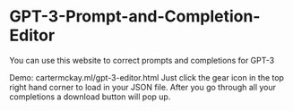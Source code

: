 # GPT-3-Prompt-and-Completion-Editor
You can use this website to correct prompts and completions for GPT-3

Demo: cartermckay.ml/gpt-3-editor.html
Just click the gear icon in the top right hand corner to load in your JSON file. After you go through all your completions a download button will pop up.
